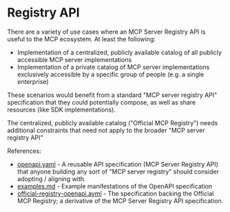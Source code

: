 # Registry API

There are a variety of use cases where an MCP Server Registry API is useful to the MCP ecosystem. At least the following:
- Implementation of a centralized, publicly available catalog of all publicly accessible MCP server implementations
- Implementation of a private catalog of MCP server implementations exclusively accessible by a specific group of people (e.g. a single enterprise)

These scenarios would benefit from a standard "MCP server registry API" specification that they could potentially compose, as well as share resources (like SDK implementations).

The centralized, publicly available catalog ("Official MCP Registry") needs additional constraints that need not apply to the broader "MCP server registry API"

References:
- [openapi.yaml](./openapi.yaml) - A reusable API specification (MCP Server Registry API) that anyone building any sort of "MCP server registry" should consider adopting / aligning with.
- [examples.md](./api_examples.md) - Example manifestations of the OpenAPI specification
- [official-registry-openapi.ayml](./official-registry-openapi.yaml) - The specification backing the Official MCP Registry; a derivative of the MCP Server Registry API specification.
